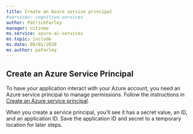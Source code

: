 ```yaml
---
title: Create an Azure service principal
#services: cognitive-services
author: PatrickFarley
manager: nitinme
ms.service: azure-ai-services
ms.topic: include
ms.date: 09/01/2020
ms.author: pafarley
---
```


## Create an Azure Service Principal

To have your application interact with your Azure account, you need an Azure service principal to manage permissions. Follow the instructions in [Create an Azure service principal](/powershell/azure/create-azure-service-principal-azureps).

When you create a service principal, you'll see it has a secret value, an ID, and an application ID. Save the application ID and secret to a temporary location for later steps.

